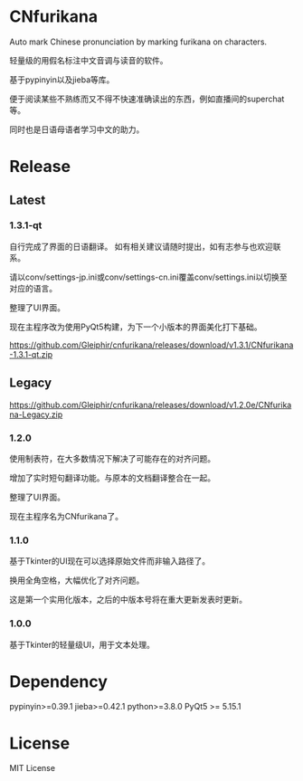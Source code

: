# CNfurikana

Auto mark Chinese pronunciation by marking furikana on characters.

轻量级的用假名标注中文音调与读音的软件。

基于pypinyin以及jieba等库。

便于阅读某些不熟练而又不得不快速准确读出的东西，例如直播间的superchat等。

同时也是日语母语者学习中文的助力。


# Release
## Latest
### 1.3.1-qt
自行完成了界面的日语翻译。
如有相关建议请随时提出，如有志参与也欢迎联系。

请以conv/settings-jp.ini或conv/settings-cn.ini覆盖conv/settings.ini以切换至对应的语言。

整理了UI界面。

现在主程序改为使用PyQt5构建，为下一个小版本的界面美化打下基础。

https://github.com/Gleiphir/cnfurikana/releases/download/v1.3.1/CNfurikana-1.3.1-qt.zip

## Legacy
https://github.com/Gleiphir/cnfurikana/releases/download/v1.2.0e/CNfurikana-Legacy.zip

### 1.2.0


使用制表符，在大多数情况下解决了可能存在的对齐问题。

增加了实时短句翻译功能。与原本的文档翻译整合在一起。

整理了UI界面。

现在主程序名为CNfurikana了。




### 1.1.0
基于Tkinter的UI现在可以选择原始文件而非输入路径了。

换用全角空格，大幅优化了对齐问题。

这是第一个实用化版本，之后的中版本号将在重大更新发表时更新。




### 1.0.0
基于Tkinter的轻量级UI，用于文本处理。


# Dependency

pypinyin>=0.39.1
jieba>=0.42.1
python>=3.8.0
PyQt5 >= 5.15.1

# License
MIT License
